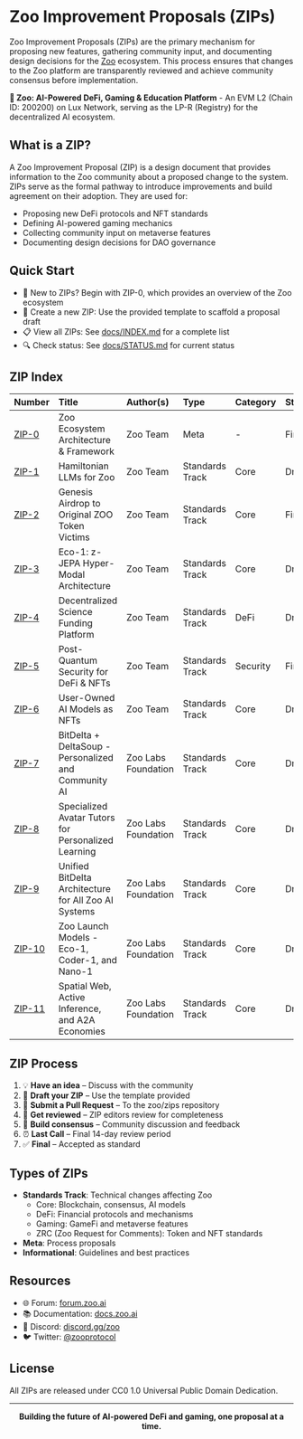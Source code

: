 # Zoo Improvement Proposals (ZIPs)

Zoo Improvement Proposals (ZIPs) are the primary mechanism for proposing new features, gathering community input, and documenting design decisions for the [Zoo](https://zoo.fund) ecosystem. This process ensures that changes to the Zoo platform are transparently reviewed and achieve community consensus before implementation.

**🦁 Zoo: AI-Powered DeFi, Gaming & Education Platform** - An EVM L2 (Chain ID: 200200) on Lux Network, serving as the LP-R (Registry) for the decentralized AI ecosystem.

## What is a ZIP?

A Zoo Improvement Proposal (ZIP) is a design document that provides information to the Zoo community about a proposed change to the system. ZIPs serve as the formal pathway to introduce improvements and build agreement on their adoption. They are used for:
- Proposing new DeFi protocols and NFT standards
- Defining AI-powered gaming mechanics
- Collecting community input on metaverse features
- Documenting design decisions for DAO governance

## Quick Start

- 📖 New to ZIPs? Begin with ZIP-0, which provides an overview of the Zoo ecosystem
- 🚀 Create a new ZIP: Use the provided template to scaffold a proposal draft
- 📋 View all ZIPs: See [docs/INDEX.md](./docs/INDEX.md) for a complete list
- 🔍 Check status: See [docs/STATUS.md](./docs/STATUS.md) for current status

## ZIP Index

| Number | Title | Author(s) | Type | Category | Status |
|:-------|:------|:----------|:-----|:---------|:-------|
| [ZIP-0](./ZIPs/zip-0.md) | Zoo Ecosystem Architecture & Framework | Zoo Team | Meta | - | Final |
| [ZIP-1](./ZIPs/zip-1.md) | Hamiltonian LLMs for Zoo | Zoo Team | Standards Track | Core | Draft |
| [ZIP-2](./ZIPs/zip-2.md) | Genesis Airdrop to Original ZOO Token Victims | Zoo Team | Standards Track | Core | Final |
| [ZIP-3](./ZIPs/zip-3.md) | Eco-1: z-JEPA Hyper-Modal Architecture | Zoo Team | Standards Track | Core | Draft |
| [ZIP-4](./ZIPs/zip-4.md) | Decentralized Science Funding Platform | Zoo Team | Standards Track | DeFi | Draft |
| [ZIP-5](./ZIPs/zip-5.md) | Post-Quantum Security for DeFi & NFTs | Zoo Team | Standards Track | Security | Final |
| [ZIP-6](./ZIPs/zip-6.md) | User-Owned AI Models as NFTs | Zoo Team | Standards Track | Core | Draft |
| [ZIP-7](./ZIPs/zip-7.md) | BitDelta + DeltaSoup - Personalized and Community AI | Zoo Labs Foundation | Standards Track | Core | Draft |
| [ZIP-8](./ZIPs/zip-8.md) | Specialized Avatar Tutors for Personalized Learning | Zoo Labs Foundation | Standards Track | Core | Draft |
| [ZIP-9](./ZIPs/zip-9.md) | Unified BitDelta Architecture for All Zoo AI Systems | Zoo Labs Foundation | Standards Track | Core | Draft |
| [ZIP-10](./ZIPs/zip-10.md) | Zoo Launch Models - Eco-1, Coder-1, and Nano-1 | Zoo Labs Foundation | Standards Track | Core | Draft |
| [ZIP-11](./ZIPs/zip-11.md) | Spatial Web, Active Inference, and A2A Economies | Zoo Labs Foundation | Standards Track | Core | Draft |

## ZIP Process

1. 💡 **Have an idea** – Discuss with the community
2. 📝 **Draft your ZIP** – Use the template provided
3. 🔄 **Submit a Pull Request** – To the zoo/zips repository
4. 👥 **Get reviewed** – ZIP editors review for completeness
5. 🤝 **Build consensus** – Community discussion and feedback
6. ⏰ **Last Call** – Final 14-day review period
7. ✅ **Final** – Accepted as standard

## Types of ZIPs

- **Standards Track**: Technical changes affecting Zoo
  - Core: Blockchain, consensus, AI models
  - DeFi: Financial protocols and mechanisms
  - Gaming: GameFi and metaverse features
  - ZRC (Zoo Request for Comments): Token and NFT standards
- **Meta**: Process proposals
- **Informational**: Guidelines and best practices

## Resources

- 🌐 Forum: [forum.zoo.ai](https://forum.zoo.ai)
- 📚 Documentation: [docs.zoo.ai](https://docs.zoo.ai)
- 💬 Discord: [discord.gg/zoo](https://discord.gg/zoo)
- 🐦 Twitter: [@zooprotocol](https://twitter.com/zooprotocol)

## License

All ZIPs are released under CC0 1.0 Universal Public Domain Dedication.

---

<div align="center">
  <strong>Building the future of AI-powered DeFi and gaming, one proposal at a time.</strong>
</div>
